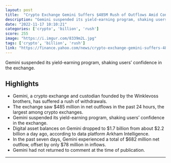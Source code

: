 ```yaml
---
layout: post
title:  "Crypto Exchange Gemini Suffers $485M Rush of Outflows Amid Contagion Fears"
description: "Gemini suspended its yield-earning program, shaking users’ confidence in the exchange."
date: "2022-11-17 10:10:21"
categories: ['crypto', 'billion', 'rush']
score: 255
image: "https://i.imgur.com/8339m2L.jpg"
tags: ['crypto', 'billion', 'rush']
link: "https://finance.yahoo.com/news/crypto-exchange-gemini-suffers-485m-234234084.html"
---
```


Gemini suspended its yield-earning program, shaking users’ confidence in the exchange.

## Highlights

- Gemini, a crypto exchange and custodian founded by the Winklevoss brothers, has suffered a rush of withdrawals.
- The exchange saw $485 million in net outflows in the past 24 hours, the largest among crypto exchanges.
- Gemini suspended its yield-earning program, shaking users’ confidence in the exchange.
- Digital asset balances on Gemini dropped to $1.7 billion from about $2.2 billion a day ago, according to data platform Arkham Intelligence.
- In the past seven days, Gemini experienced a total of $682 million net outflow, offset by only $78 million in inflows.
- Gemini had not returned to comment at the time of publication.

---

